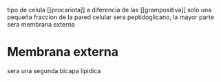 tipo de celula [[procariota]] a diferencia de las [[grampositiva]] solo una pequeña fraccion de la pared celular sera peptidoglicano, la mayor parte sera membrana externa

# Membrana externa
 sera una segunda bicapa lipidica